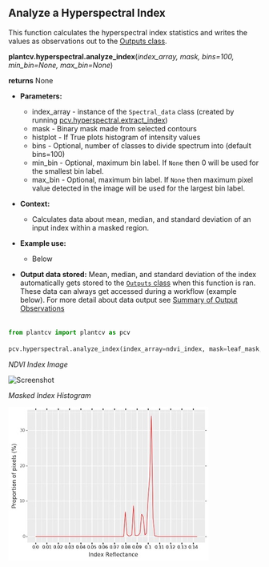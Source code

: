 ## Analyze a Hyperspectral Index

This function calculates the hyperspectral index statistics and writes the values  as observations out to
       the [Outputs class](outputs.md).
       
**plantcv.hyperspectral.analyze_index**(*index_array, mask, bins=100, min_bin=None, max_bin=None*)

**returns** None

- **Parameters:**
    - index_array   - instance of the `Spectral_data` class (created by running [pcv.hyperspectral.extract_index](extract_index.md))
    - mask          - Binary mask made from selected contours
    - histplot      - If True plots histogram of intensity values
    - bins          - Optional, number of classes to divide spectrum into (default bins=100) 
    - min_bin       - Optional, maximum bin label. If `None` then 0 will be used for the smallest bin label.
    - max_bin       - Optional, maximum bin label. If `None` then maximum pixel value detected in the image will be used for the largest bin label.

- **Context:**
    - Calculates data about mean, median, and standard deviation of an input index within a masked region. 
- **Example use:**
    - Below
- **Output data stored:** Mean, median, and standard deviation of the index automatically gets stored to the 
    [`Outputs` class](outputs.md) when this function is ran. 
    These data can always get accessed during a workflow (example below). For more detail about data output see [Summary of Output Observations](output_measurements.md#summary-of-output-observations)


```python

from plantcv import plantcv as pcv

pcv.hyperspectral.analyze_index(index_array=ndvi_index, mask=leaf_mask, histplot=True, bins=100)

```

*NDVI Index Image* 

![Screenshot](img/tutorial_images/hyperspectral/NDVI_index.jpg)


*Masked Index Histogram*

![Screenshot](img/documentation_images/analyze_index/index_ndvi_hist.jpg)
